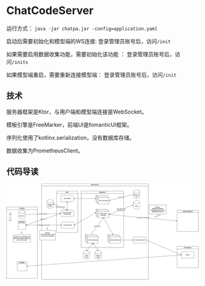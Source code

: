 # ChatCodeServer

运行方式：
`java -jar chatpa.jar -config=application.yaml`

启动后需要初始化和模型端的WS连接:
登录管理员账号后，访问`/init`

如果需要启用数据收集功能，需要初始化该功能 ：
登录管理员账号后，访问`/inits`

如果模型端重启，需要重新连接模型端：
登录管理员账号后，访问`/init`

## 技术
服务器框架是Ktor，与用户端和模型端连接是WebSocket。

模板引擎是FreeMarker，前端UI是fomanticUI框架。

序列化使用了kotlinx.serialization，没有数据库存储。

数据收集为PrometheusClient。

## 代码导读
![](structure.drawio.png)